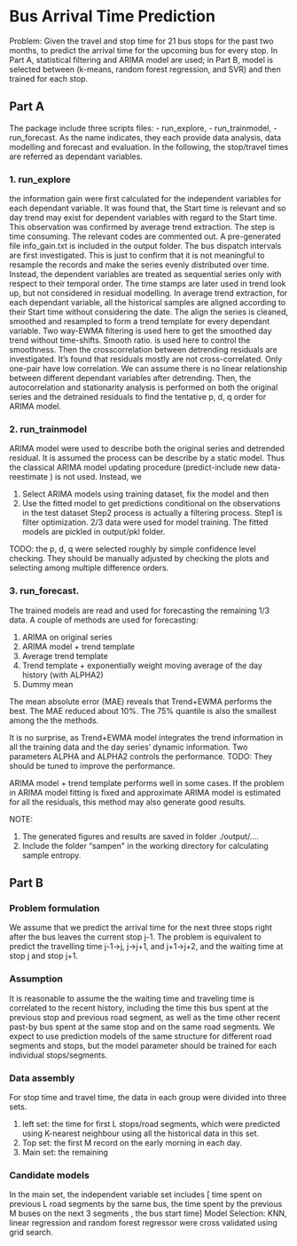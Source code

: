 # Bus Arrival Time Prediction

Problem: Given the travel and stop time for 21 bus stops for the past two months, to predict the arrival time for the upcoming bus for every stop. In Part A, statistical filtering and ARIMA model are used; in Part B, model is selected between (k-means, random forest regression, and SVR) and then trained for each stop.


## Part A
The package include three scripts files: - run_explore, - run_trainmodel, - run_forecast. As the name indicates, they each provide data analysis, data modelling and forecast and evaluation. In the following, the stop/travel times are referred as dependant variables.


### 1. run_explore

the information gain were first calculated for the independent variables for each dependant variable. It was found that, the Start time is relevant and so day trend may exist for dependent variables with regard to the Start time. This observation was confirmed by average trend extraction.
The step is time consuming. The relevant codes are commented out. A pre-generated file info_gain.txt is included in the output folder.
The bus dispatch intervals are first investigated. This is just to confirm that it is not meaningful to resample the records and make the series evenly distributed over time. Instead, the dependent variables are treated as sequential series only with respect to their temporal order. The time stamps are later used in trend look up, but not considered in residual modelling.
In average trend extraction, for each dependant variable, all the historical samples are aligned according to their Start time without considering the date. The align the series is cleaned, smoothed and resampled to form a trend template for every dependant variable. Two way-EWMA filtering is used here to get the smoothed day trend without time-shifts.
Smooth ratio. <ALPHA> is used here to control the smoothness.
Then the crosscorrelation between detrending residuals are investigated. It’s found that residuals mostly are not cross-correlated. Only one-pair have low correlation. We can assume there is no linear relationship between different dependant variables after detrending.
Then, the autocorrelation and stationarity analysis is performed on both the original series and the detrained 
residuals to find the tentative p, d, q order for ARIMA model.


### 2. run_trainmodel

ARIMA model were used to describe both the original series and detrended residual.
It is assumed the process can be describe by a static model. Thus the classical ARIMA model updating procedure (predict-include new data-reestimate ) is not used. Instead, we
1. Select ARIMA models using training dataset, fix the model and then
2. Use the fitted model to get predictions conditional on the observations in the test dataset
Step2 process is actually a filtering process. Step1 is filter optimization.
2/3 data were used for model training. The fitted models are pickled in output/pkl folder.

TODO: the p, d, q were selected roughly by simple confidence level checking. They should be
manually adjusted by checking the plots and selecting among multiple difference orders. 


### 3. run_forecast.

The trained models are read and used for forecasting the remaining 1/3 data. A couple of methods are used for forecasting:
1. ARIMA on original series
2. ARIMA model + trend template
3. Average trend template
4. Trend template + exponentially weight moving average of the day history (with ALPHA2) 
5. Dummy mean

The mean absolute error (MAE) reveals that Trend+EWMA performs the best. The MAE reduced about 10%. The 75% quantile is also the smallest among the the methods.

It is no surprise, as Trend+EWMA model integrates the trend information in all the training data and the day series’ dynamic information. Two parameters ALPHA and ALPHA2 controls the performance. TODO: They should be tuned to improve the performance. 

ARIMA model + trend template performs well in some cases. If the problem in ARIMA model fitting is fixed and approximate ARIMA model is estimated for all the residuals, this method may also generate good results.

NOTE:
1. The generated figures and results are saved in folder ./output/....
2. Include the folder “sampen" in the working directory for calculating sample entropy.




## Part B

### Problem formulation 

We assume that we predict the arrival time for the next three stops right after the bus leaves the current stop j-1. The problem is equivalent to predict the travelling time j-1->j, j->j+1, and j+1->j+2, and the waiting time at stop j and stop j+1.

### Assumption 
It is reasonable to assume the the waiting time and traveling time is correlated to the recent history, including the time this bus spent at the previous stop and previous road segment, as well as the time other recent past-by bus spent at the same stop and on the same road segments.
We expect to use prediction models of the same structure for different road segments and stops, but the model parameter should be trained for each individual stops/segments.

### Data assembly
For stop time and travel time, the data in each group were divided into three sets.
1) left set: the time for first L stops/road segments, which were predicted using K-nearest
neighbour using all the historical data in this set.
2) Top set: the first M record on the early morning in each day.
3) Main set: the remaining

### Candidate models
In the main set, the independent variable set includes [ time spent on previous L road segments by the same bus, the time spent by the previous M buses on the next 3 segments , the bus start time]
Model Selection: KNN, linear regression and random forest regressor were cross validated using grid search.
